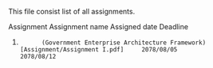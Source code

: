 This file consist list of all assignments.

Assignment   Assignment name                                                                 Assigned date           Deadline
1.           (Government Enterprise Architecture Framework)[Assignment/Assignment I.pdf]     2078/08/05              2078/08/12